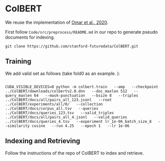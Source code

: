 # ColBERT

We reuse the implementation of [Omar et al., 2020](https://github.com/stanford-futuredata/ColBERT).

First follow `Code/src/preprocess/README.md` in our repo to generate pseudo documents for indexing.

```
git clone https://github.com/stanford-futuredata/ColBERT.git
```

## Training

We add valid set as follows (take fold0 as an example. ):

```

CUDA_VISIBLE_DEVICES=0 python -m colbert.train   --amp   --checkpoint ../ColBERT/downloads/colbertv2.0.dnn   --doc_maxlen 512   --query_maxlen 64   --mask-punctuation   --bsize 8   --triples ../ColBERT/docs/all/pairs_all_123.jsonl   --root ../ColBERT/experiments/all/0/   --collection ../ColBERT/docs/corpus_all.tsv   --queries ../ColBERT/docs/queries_123.tsv   --valid_triples ../ColBERT/docs/all/pairs_all_4.jsonl   --valid_queries ../ColBERT/docs/queries_4.tsv   --experiment lr_1e-06_batch_size_8   --similarity cosine   --run 4.25   --epoch 1   --lr 1e-06 
```

## Indexing and Retrieving

Follow the instructions of the repo of ColBERT to index and retrieve.

